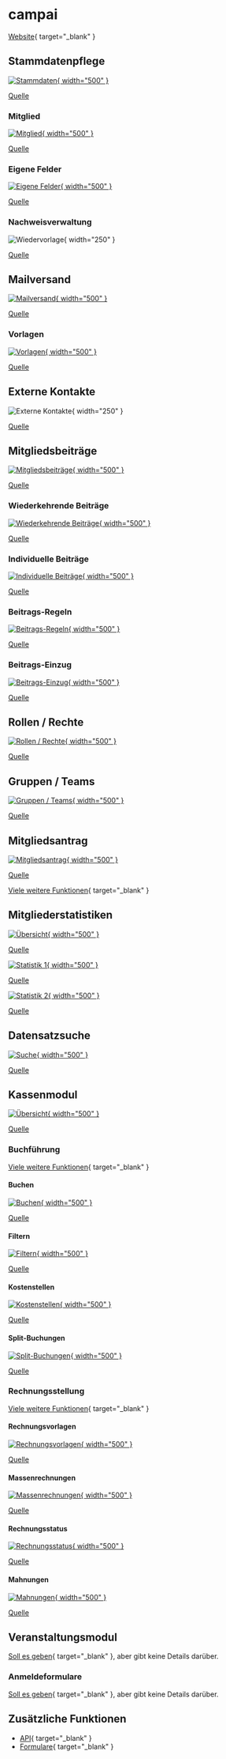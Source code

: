# campai

[Website](https://www.campai.com){ target="_blank" }

## Stammdatenpflege

[![Stammdaten](assets/campai/stammdatenpflege_uebersicht.webp){ width="500" }](assets/campai/stammdatenpflege_uebersicht.webp)

[Quelle](https://www.campai.com/funktionen/mitgliederverwaltung)

### Mitglied

[![Mitglied](assets/campai/stammdatenpflege_mitglied.webp){ width="500" }](assets/campai/stammdatenpflege_mitglied.webp)

[Quelle](https://www.campai.com/funktionen/mitgliederverwaltung)

### Eigene Felder

[![Eigene Felder](assets/campai/stammdatenpflege_eigene_felder.webp){ width="500" }](assets/campai/stammdatenpflege_eigene_felder.webp)

[Quelle](https://www.campai.com/funktionen/mitgliederverwaltung)

### Nachweisverwaltung

![Wiedervorlage](assets/campai/stammdatenpflege_wiedervorlage.png){ width="250" }

[Quelle](https://www.campai.com/funktionen/mitgliederverwaltung)

## Mailversand

[![Mailversand](assets/campai/mailversand_uebersicht.webp){ width="500" }](assets/campai/mailversand_uebersicht.webp)

[Quelle](https://www.campai.com/funktionen/kommunikation)

### Vorlagen

[![Vorlagen](assets/campai/mailversand_vorlagen.webp){ width="500" }](assets/campai/mailversand_vorlagen.webp)

[Quelle](https://www.campai.com/funktionen/kommunikation)

## Externe Kontakte

![Externe Kontakte](assets/campai/externe_kontakte_uebersicht.png){ width="250" }

[Quelle](https://www.campai.com/funktionen/kommunikation)

## Mitgliedsbeiträge

[![Mitgliedsbeiträge](assets/campai/mitgliedsbeitraege_uebersicht.webp){ width="500" }](assets/campai/mitgliedsbeitraege_uebersicht.webp)

[Quelle](https://www.campai.com/funktionen/beitragsverwaltung)

### Wiederkehrende Beiträge

[![Wiederkehrende Beiträge](assets/campai/mitgliedsbeitraege_wiederkehrend.webp){ width="500" }](assets/campai/mitgliedsbeitraege_wiederkehrend.webp)

[Quelle](https://www.campai.com/funktionen/beitragsverwaltung)

### Individuelle Beiträge

[![Individuelle Beiträge](assets/campai/mitgliedsbeitraege_individuell.png){ width="500" }](assets/campai/mitgliedsbeitraege_individuell.png)

[Quelle](https://www.campai.com/funktionen/beitragsverwaltung)

### Beitrags-Regeln

[![Beitrags-Regeln](assets/campai/mitgliedsbeitraege_regeln.png){ width="500" }](assets/campai/mitgliedsbeitraege_regeln.png)

[Quelle](https://www.campai.com/funktionen/beitragsverwaltung)

### Beitrags-Einzug

[![Beitrags-Einzug](assets/campai/mitgliedsbeitraege_einzug.png){ width="500" }](assets/campai/mitgliedsbeitraege_einzug.png)

[Quelle](https://www.campai.com/funktionen/beitragsverwaltung)

## Rollen / Rechte

[![Rollen / Rechte](assets/campai/rollen_rechte.webp){ width="500" }](assets/campai/rollen_rechte.webp)

[Quelle](https://www.campai.com/funktionen/mitgliederverwaltung)

## Gruppen / Teams

[![Gruppen / Teams](assets/campai/gruppen.webp){ width="500" }](assets/campai/gruppen.webp)

[Quelle](https://www.campai.com/funktionen/mitgliederverwaltung)

## Mitgliedsantrag

[![Mitgliedsantrag](assets/campai/mitgliedsantrag.webp){ width="500" }](assets/campai/mitgliedsantrag.webp)

[Quelle](https://www.campai.com/funktionen/formulare)

[Viele weitere Funktionen](https://www.campai.com/funktionen/formulare){ target="_blank" }

## Mitgliederstatistiken

[![Übersicht](assets/campai/stammdatenpflege_uebersicht.webp){ width="500" }](assets/campai/stammdatenpflege_uebersicht.webp)

[Quelle](https://www.campai.com/funktionen/mitgliederverwaltung)

[![Statistik 1](assets/campai/statistik1.webp){ width="500" }](assets/campai/statistik1.webp)

[Quelle](https://www.campai.com/funktionen/mitgliederverwaltung)

[![Statistik 2](assets/campai/statistik2.png){ width="500" }](assets/campai/statistik2.png)

[Quelle](https://www.campai.com/funktionen/mitgliederverwaltung)

## Datensatzsuche

[![Suche](assets/campai/filter_suche.png){ width="500" }](assets/campai/filter_suche.png)

[Quelle](https://www.campai.com/funktionen/mitgliederverwaltung)

## Kassenmodul

[![Übersicht](assets/campai/kassenmodul_uebersicht.webp){ width="500" }](assets/campai/kassenmodul_uebersicht.webp)

[Quelle](https://www.campai.com/funktionen/vereinsbuchhaltung)

### Buchführung

[Viele weitere Funktionen](https://www.campai.com/funktionen/vereinsbuchhaltung){ target="_blank" }

#### Buchen

[![Buchen](assets/campai/kassenmodul_buchen.webp){ width="500" }](assets/campai/kassenmodul_buchen.webp)

[Quelle](https://www.campai.com/funktionen/vereinsbuchhaltung)

#### Filtern

[![Filtern](assets/campai/kassenmodul_filter.webp){ width="500" }](assets/campai/kassenmodul_filter.webp)

[Quelle](https://www.campai.com/funktionen/vereinsbuchhaltung)

#### Kostenstellen

[![Kostenstellen](assets/campai/kassenmodul_kostenstellen.webp){ width="500" }](assets/campai/kassenmodul_kostenstellen.webp)

[Quelle](https://www.campai.com/funktionen/vereinsbuchhaltung)

#### Split-Buchungen

[![Split-Buchungen](assets/campai/kassenmodul_split_buchungen.webp){ width="500" }](assets/campai/kassenmodul_split_buchungen.webp)

[Quelle](https://www.campai.com/funktionen/vereinsbuchhaltung)

### Rechnungsstellung

[Viele weitere Funktionen](https://www.campai.com/funktionen/abrechnung-kasse){ target="_blank" }

#### Rechnungsvorlagen

[![Rechnungsvorlagen](assets/campai/kassenmodul_rechnungsvorlagen.webp){ width="500" }](assets/campai/kassenmodul_rechnungsvorlagen.webp)

[Quelle](https://www.campai.com/funktionen/abrechnung-kasse)

#### Massenrechnungen

[![Massenrechnungen](assets/campai/kassenmodul_massenrechnungen.png){ width="500" }](assets/campai/kassenmodul_massenrechnungen.png)

[Quelle](https://www.campai.com/funktionen/abrechnung-kasse)

#### Rechnungsstatus

[![Rechnungsstatus](assets/campai/kassenmodul_rechnungsstatus.webp){ width="500" }](assets/campai/kassenmodul_rechnungsstatus.webp)

[Quelle](https://www.campai.com/funktionen/abrechnung-kasse)

#### Mahnungen

[![Mahnungen](assets/campai/kassenmodul_mahnungen.png){ width="500" }](assets/campai/kassenmodul_mahnungen.png)

[Quelle](https://www.campai.com/funktionen/abrechnung-kasse)

## Veranstaltungsmodul

[Soll es geben](https://www.campai.com/funktionen/kursverwaltung){ target="_blank" }, aber gibt keine Details darüber.

### Anmeldeformulare

[Soll es geben](https://www.campai.com/funktionen/kursverwaltung){ target="_blank" }, aber gibt keine Details darüber.

## Zusätzliche Funktionen

- [API](https://www.campai.com/entwickler){ target="_blank" }
- [Formulare](https://www.campai.com/funktionen/formulare){ target="_blank" }

